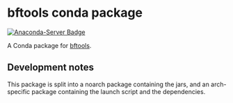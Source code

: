 # bftools conda package
[![Anaconda-Server Badge](https://anaconda.org/ome/bftools/badges/version.svg)](https://anaconda.org/ome/bftools)

A Conda package for [bftools](https://github.com/ome/bioformats).


## Development notes

This package is split into a noarch package containing the jars, and an arch-specific package containing the launch script and the dependencies.
